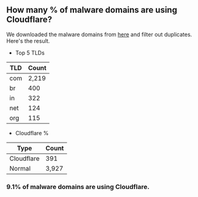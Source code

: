 ## How many % of malware domains are using Cloudflare?


We downloaded the malware domains from [here](https://urlhaus.abuse.ch) and filter out duplicates.
Here's the result.


[//]: # (start replacement)


- Top 5 TLDs

| TLD | Count |
| --- | --- |
| com | 2,219 |
| br | 400 |
| in | 322 |
| net | 124 |
| org | 115 |


- Cloudflare %

| Type | Count |
| --- | --- |
| Cloudflare | 391 |
| Normal | 3,927 |


### 9.1% of malware domains are using Cloudflare.